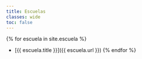 ```yaml
---
title: Escuelas
classes: wide
toc: false
---
```


{% for escuela in site.escuela %}
- [{{ escuela.title }}]({{ escuela.url }})
{% endfor %}
